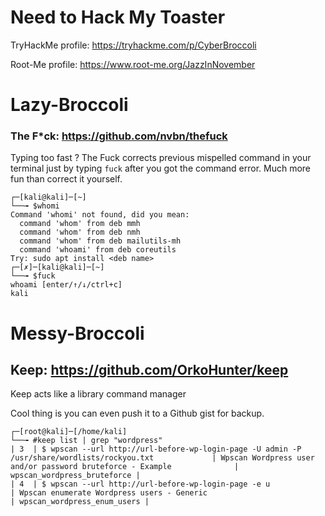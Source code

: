 # Need to Hack My Toaster

TryHackMe profile: https://tryhackme.com/p/CyberBroccoli

Root-Me profile: https://www.root-me.org/JazzInNovember


# Lazy-Broccoli

### The F*ck: https://github.com/nvbn/thefuck

Typing too fast ? The Fuck corrects previous mispelled command in your terminal just by typing `fuck` after you got the command error. Much more fun than correct it yourself.

```shell
┌─[kali@kali]─[~]
└──╼ $whomi
Command 'whomi' not found, did you mean:
  command 'whom' from deb mmh
  command 'whom' from deb nmh
  command 'whom' from deb mailutils-mh
  command 'whoami' from deb coreutils
Try: sudo apt install <deb name>
┌─[✗]─[kali@kali]─[~]
└──╼ $fuck
whoami [enter/↑/↓/ctrl+c]
kali
```

# Messy-Broccoli
## Keep: https://github.com/OrkoHunter/keep
Keep acts like a library command manager

Cool thing is you can even push it to a Github gist for backup.

```shell
┌─[root@kali]─[/home/kali]
└──╼ #keep list | grep "wordpress"
| 3  | $ wpscan --url http://url-before-wp-login-page -U admin -P /usr/share/wordlists/rockyou.txt             | Wpscan Wordpress user and/or password bruteforce - Example              | wpscan_wordpress_bruteforce |
| 4  | $ wpscan --url http://url-before-wp-login-page -e u                                                     | Wpscan enumerate Wordpress users - Generic                              | wpscan_wordpress_enum_users |
```
